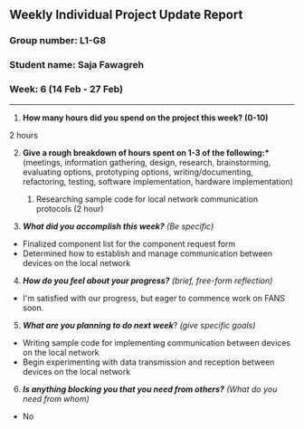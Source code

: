 ## Weekly Individual Project Update Report

### Group number: L1-G8

### Student name: Saja Fawagreh

### Week: 6 (14 Feb - 27 Feb)

---

1. **How many hours did you spend on the project this week? (0-10)**

2 hours

2. **Give a rough breakdown of hours spent on 1-3 of the following:\***
   (meetings, information gathering, design, research, brainstorming, evaluating options, prototyping options, writing/documenting, refactoring, testing, software implementation, hardware implementation)

   1. Researching sample code for local network communication protocols (2 hour)

3. **_What did you accomplish this week?_** _(Be specific)_

- Finalized component list for the component request form
- Determined how to establish and manage communication between devices on the local network

4. **_How do you feel about your progress?_** _(brief, free-form reflection)_

- I'm satisfied with our progress, but eager to commence work on FANS soon.

5. **_What are you planning to do next week_**? _(give specific goals)_

- Writing sample code for implementing communication between devices on the local network
- Begin experimenting with data transmission and reception between devices on the local network

6. **_Is anything blocking you that you need from others?_** _(What do you need from whom)_

- No
